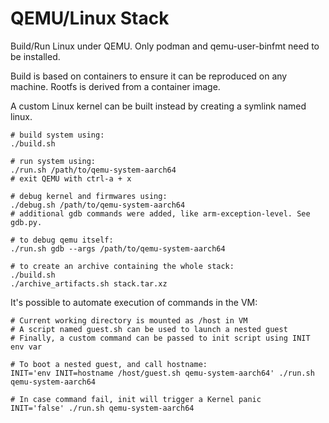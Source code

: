 QEMU/Linux Stack
================

Build/Run Linux under QEMU.
Only podman and qemu-user-binfmt need to be installed.

Build is based on containers to ensure it can be reproduced on any machine.
Rootfs is derived from a container image.

A custom Linux kernel can be built instead by creating a symlink named linux.

```
# build system using:
./build.sh

# run system using:
./run.sh /path/to/qemu-system-aarch64
# exit QEMU with ctrl-a + x

# debug kernel and firmwares using:
./debug.sh /path/to/qemu-system-aarch64
# additional gdb commands were added, like arm-exception-level. See gdb.py.

# to debug qemu itself:
./run.sh gdb --args /path/to/qemu-system-aarch64

# to create an archive containing the whole stack:
./build.sh
./archive_artifacts.sh stack.tar.xz
```

It's possible to automate execution of commands in the VM:

```
# Current working directory is mounted as /host in VM
# A script named guest.sh can be used to launch a nested guest
# Finally, a custom command can be passed to init script using INIT env var

# To boot a nested guest, and call hostname:
INIT='env INIT=hostname /host/guest.sh qemu-system-aarch64' ./run.sh qemu-system-aarch64

# In case command fail, init will trigger a Kernel panic
INIT='false' ./run.sh qemu-system-aarch64
```
